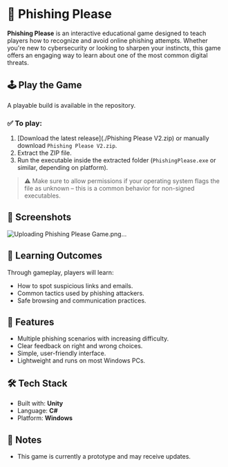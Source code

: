 # 🎣 Phishing Please

**Phishing Please** is an interactive educational game designed to teach players how to recognize and avoid online phishing attempts. Whether you're new to cybersecurity or looking to sharpen your instincts, this game offers an engaging way to learn about one of the most common digital threats.

## 🕹️ Play the Game

A playable build is available in the repository.

### ✅ To play:
1. [Download the latest release](./Phishing Please V2.zip) or manually download `Phishing Please V2.zip`.
2. Extract the ZIP file.
3. Run the executable inside the extracted folder (`PhishingPlease.exe` or similar, depending on platform).

> ⚠️ Make sure to allow permissions if your operating system flags the file as unknown – this is a common behavior for non-signed executables.

## 📸 Screenshots
![Uploading Phishing Please Game.png…]()


## 🧠 Learning Outcomes

Through gameplay, players will learn:
- How to spot suspicious links and emails.
- Common tactics used by phishing attackers.
- Safe browsing and communication practices.

## 🚀 Features

- Multiple phishing scenarios with increasing difficulty.
- Clear feedback on right and wrong choices.
- Simple, user-friendly interface.
- Lightweight and runs on most Windows PCs.

## 🛠️ Tech Stack

- Built with: **Unity** 
- Language: **C#**
- Platform: **Windows**

## 📌 Notes

- This game is currently a prototype and may receive updates.
